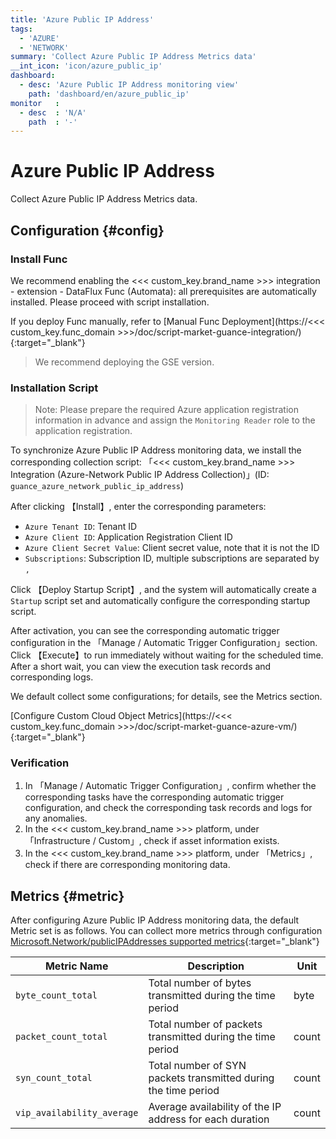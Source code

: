 ```yaml
---
title: 'Azure Public IP Address'
tags:
  - 'AZURE'
  - 'NETWORK'
summary: 'Collect Azure Public IP Address Metrics data'
__int_icon: 'icon/azure_public_ip'
dashboard:
  - desc: 'Azure Public IP Address monitoring view'
    path: 'dashboard/en/azure_public_ip'
monitor   :
  - desc  : 'N/A'
    path  : '-'
---
```


<!-- markdownlint-disable MD025 -->
# Azure Public IP Address
<!-- markdownlint-enable -->

Collect Azure Public IP Address Metrics data.

## Configuration {#config}

### Install Func

We recommend enabling the <<< custom_key.brand_name >>> integration - extension - DataFlux Func (Automata): all prerequisites are automatically installed. Please proceed with script installation.

If you deploy Func manually, refer to [Manual Func Deployment](https://<<< custom_key.func_domain >>>/doc/script-market-guance-integration/){:target="_blank"}

> We recommend deploying the GSE version.

### Installation Script

> Note: Please prepare the required Azure application registration information in advance and assign the `Monitoring Reader` role to the application registration.

To synchronize Azure Public IP Address monitoring data, we install the corresponding collection script: 「<<< custom_key.brand_name >>> Integration (Azure-Network Public IP Address Collection)」(ID: `guance_azure_network_public_ip_address`)

After clicking 【Install】, enter the corresponding parameters:

- `Azure Tenant ID`: Tenant ID
- `Azure Client ID`: Application Registration Client ID
- `Azure Client Secret Value`: Client secret value, note that it is not the ID
- `Subscriptions`: Subscription ID, multiple subscriptions are separated by `,`

Click 【Deploy Startup Script】, and the system will automatically create a `Startup` script set and automatically configure the corresponding startup script.

After activation, you can see the corresponding automatic trigger configuration in the 「Manage / Automatic Trigger Configuration」section. Click 【Execute】to run immediately without waiting for the scheduled time. After a short wait, you can view the execution task records and corresponding logs.

We default collect some configurations; for details, see the Metrics section.

[Configure Custom Cloud Object Metrics](https://<<< custom_key.func_domain >>>/doc/script-market-guance-azure-vm/){:target="_blank"}

### Verification

1. In 「Manage / Automatic Trigger Configuration」, confirm whether the corresponding tasks have the corresponding automatic trigger configuration, and check the corresponding task records and logs for any anomalies.
2. In the <<< custom_key.brand_name >>> platform, under 「Infrastructure / Custom」, check if asset information exists.
3. In the <<< custom_key.brand_name >>> platform, under 「Metrics」, check if there are corresponding monitoring data.

## Metrics {#metric}

After configuring Azure Public IP Address monitoring data, the default Metric set is as follows. You can collect more metrics through configuration [Microsoft.Network/publicIPAddresses supported metrics](https://learn.microsoft.com/en-us/azure/azure-monitor/reference/supported-metrics/microsoft-network-publicipaddresses-metrics){:target="_blank"}

| Metric Name | Description| Unit |
| ---- | ------ | ------ |
|`byte_count_total`| Total number of bytes transmitted during the time period | byte|
|`packet_count_total`| Total number of packets transmitted during the time period| count |
|`syn_count_total`| Total number of SYN packets transmitted during the time period| count |
|`vip_availability_average`| Average availability of the IP address for each duration| count |